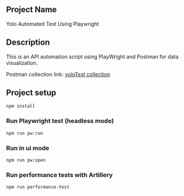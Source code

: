 ## Project Name

Yolo Automated Test Using Playwright

## Description

This is an API automation script using PlayWright and Postman for data visualization.

Postman collection link: [yoloTest collection](https://www.postman.com/lunar-sunset-550271/workspace/yolo/collection/24650352-5b7b7953-1a3d-44bf-a5f7-af79617543be?action=share&creator=24650352&active-environment=24650352-72e2be79-ab56-4e9b-933b-e4ddd456ff2b)


## Project setup
```
npm install
```
### Run Playwright test (headless mode)
```
npm run pw:run
```
### Run in ui mode
```
npm run pw:open
```
### Run performance tests with Artillery
```
npm run performance-test